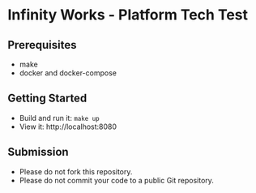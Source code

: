 # Infinity Works - Platform Tech Test

## Prerequisites

* make
* docker and docker-compose

## Getting Started

* Build and run it: `make up`
* View it: http://localhost:8080

## Submission

* Please do not fork this repository.
* Please do not commit your code to a public Git repository.
